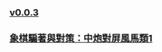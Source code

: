
### [v0.0.3](https://github.com/littleflute/cchess/edit/master/ref/pu/PianZhaoYuDuiCe/readme.md)
### [象棋騙著與對策：中炮對屏風馬類1](1)
